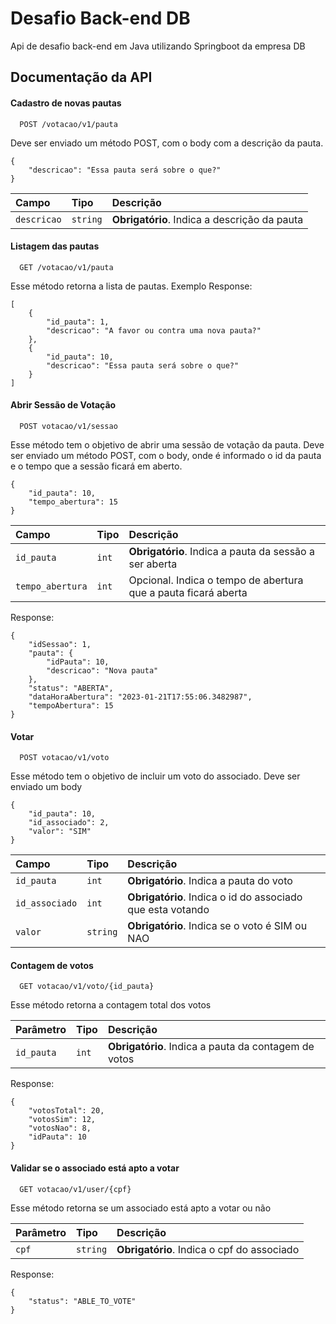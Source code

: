 # Desafio Back-end DB

Api de desafio back-end em Java utilizando Springboot da empresa DB


## Documentação da API

#### Cadastro de novas pautas

```http
  POST /votacao/v1/pauta
```

Deve ser enviado um método POST, com o body com a descrição da pauta.

```
{
    "descricao": "Essa pauta será sobre o que?"
}
```

| Campo            | Tipo     | Descrição                                    |
|:-----------------|:---------|:---------------------------------------------|
| `descricao`      | `string` | **Obrigatório**. Indica a descrição da pauta |

#### Listagem das pautas

```http
  GET /votacao/v1/pauta
```

Esse método retorna a lista de pautas.
Exemplo Response:
```
[
    {
        "id_pauta": 1,
        "descricao": "A favor ou contra uma nova pauta?"
    },
    {
        "id_pauta": 10,
        "descricao": "Essa pauta será sobre o que?"
    }
]
```

#### Abrir Sessão de Votação

```http
  POST votacao/v1/sessao
```

Esse método tem o objetivo de abrir uma sessão de votação da pauta.
Deve ser enviado um método POST, com o body, onde é informado o id da pauta e o tempo que a sessão ficará em aberto.
```
{
    "id_pauta": 10,
    "tempo_abertura": 15
}
```


| Campo   | Tipo       | Descrição                           |
| :---------- | :--------- | :---------------------------------- |
| `id_pauta` | `int` | **Obrigatório**. Indica a pauta da sessão a ser aberta |
| `tempo_abertura` | `int` | Opcional. Indica o tempo de abertura que a pauta ficará aberta |

Response:

```
{
    "idSessao": 1,
    "pauta": {
        "idPauta": 10,
        "descricao": "Nova pauta"
    },
    "status": "ABERTA",
    "dataHoraAbertura": "2023-01-21T17:55:06.3482987",
    "tempoAbertura": 15
}
```

#### Votar

```http
  POST votacao/v1/voto
```
Esse método tem o objetivo de incluir um voto do associado. Deve ser enviado um body

```
{
    "id_pauta": 10,
    "id_associado": 2,
    "valor": "SIM"
}
```

| Campo   | Tipo       | Descrição                           |
| :---------- | :--------- | :---------------------------------- |
| `id_pauta` | `int` | **Obrigatório**. Indica a pauta do voto |
| `id_associado` | `int` | **Obrigatório**. Indica o id do associado que esta votando|
| `valor` | `string` | **Obrigatório**. Indica se o voto é SIM ou NAO |

#### Contagem de votos

```http
  GET votacao/v1/voto/{id_pauta}
```
Esse método retorna a contagem total dos votos

| Parâmetro   | Tipo       | Descrição                           |
| :---------- | :--------- | :---------------------------------- |
| `id_pauta` | `int` | **Obrigatório**. Indica a pauta da contagem de votos |

Response:

```
{
    "votosTotal": 20,
    "votosSim": 12,
    "votosNao": 8,
    "idPauta": 10
}
```

#### Validar se o associado está apto a votar

```http
  GET votacao/v1/user/{cpf}
```
Esse método retorna se um associado está apto a votar ou não

| Parâmetro   | Tipo       | Descrição                           |
| :---------- | :--------- | :---------------------------------- |
| `cpf` | `string` | **Obrigatório**. Indica o cpf do associado |

Response:

```
{
    "status": "ABLE_TO_VOTE"
}
```